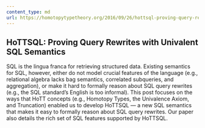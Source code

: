 ```yaml
---
content_type: md
url: https://homotopytypetheory.org/2016/09/26/hottsql-proving-query-rewrites-with-univalent-sql-semantics/
---
```


HoTTSQL: Proving Query Rewrites with Univalent SQL Semantics
------------------------------------------------------------

SQL is the lingua franca for retrieving structured data. Existing semantics for
SQL, however, either do not model crucial features of the language (e.g.,
relational algebra lacks bag semantics, correlated subqueries, and aggregation),
or make it hard to formally reason about SQL query rewrites (e.g., the SQL
standard’s English is too informal). This post focuses on the ways that HoTT
concepts (e.g., Homotopy Types, the Univalence Axiom, and Truncation) enabled us
to develop HoTTSQL — a new SQL semantics that makes it easy to formally reason
about SQL query rewrites. Our paper also details the rich set of SQL features
supported by HoTTSQL. 

<!--more-->


